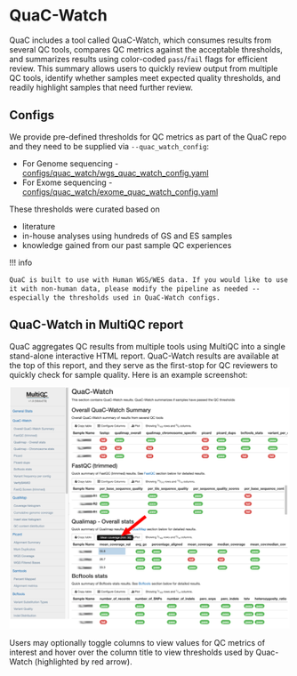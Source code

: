 # QuaC-Watch

QuaC includes a tool called QuaC-Watch, which consumes results from several QC tools, compares QC metrics against the
acceptable thresholds, and summarizes results using color-coded `pass`/`fail` flags for efficient review.  This summary
allows users to quickly review output from multiple QC tools, identify whether samples meet expected quality thresholds,
and readily highlight samples that need further review. 


## Configs

We provide pre-defined thresholds for QC metrics as part of the QuaC repo and they need to be supplied via
`--quac_watch_config`:

* For Genome sequencing -
  [configs/quac_watch/wgs_quac_watch_config.yaml](../configs/quac_watch/wgs_quac_watch_config.yaml)
* For Exome sequencing -
  [configs/quac_watch/exome_quac_watch_config.yaml](../configs/quac_watch/exome_quac_watch_config.yaml)

These thresholds were curated based on

* literature 
* in-house analyses using hundreds of GS and ES samples
* knowledge gained from our past sample QC experiences 


!!! info

    QuaC is built to use with Human WGS/WES data. If you would like to use it with non-human data, please modify the pipeline as needed -- especially the thresholds used in QuaC-Watch configs.

## QuaC-Watch in MultiQC report

QuaC aggregates QC results from multiple tools using MultiQC into a single stand-alone interactive HTML report.
QuaC-Watch results are available at the top of this report, and they serve as the first-stop for QC reviewers to quickly
check for sample quality. Here is an example screenshot:

![QuaC-Watch report](./images/quac_watch_multiqc.png "QuaC-Watch report at the top of MultiQC report")

Users may optionally toggle columns to view values for QC metrics of interest and hover over the column title to view
thresholds used by Quac-Watch (highlighted by red arrow). 